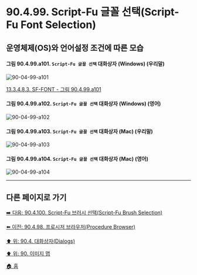 # 90.4.99. Script-Fu 글꼴 선택(Script-Fu Font Selection)
## 운영체제(OS)와 언어설정 조건에 따른 모습

<a id="90-04-99-a101"></a>

#### 그림 90.4.99.a101. `Script-Fu 글꼴 선택` 대화상자 (Windows) (우리말)
![90-04-99-a101](https://github.com/wonder13662/gimp/assets/15767104/40ba7365-7938-4b32-8a8e-361ce0131234)

[13.3.4.8.3. SF-FONT - 그림 90.4.99.a101](./13-03-04-08-03-sf_font.md#90-04-99-a101)

<a id="90-04-99-a102"></a>

#### 그림 90.4.99.a102. `Script-Fu 글꼴 선택` 대화상자 (Windows) (영어)
![90-04-99-a102](https://github.com/wonder13662/gimp/assets/15767104/c17d7516-247a-4013-a66c-a5b221d57727)

<a id="90-04-99-a103"></a>

#### 그림 90.4.99.a103. `Script-Fu 글꼴 선택` 대화상자 (Mac) (우리말)
![90-04-99-a103](https://github.com/wonder13662/gimp/assets/15767104/147afa22-da9c-4cf3-a255-1ef24f7c0af9)

<a id="90-04-99-a104"></a>

#### 그림 90.4.99.a104. `Script-Fu 글꼴 선택` 대화상자 (Mac) (영어)
![90-04-99-a104](https://github.com/wonder13662/gimp/assets/15767104/3a4c4760-5926-4833-ab25-d72a958bfb52)

***

## 다른 페이지로 가기

[➡️ 다음: 90.4.100. Script-Fu 브러시 선택(Script-Fu Brush Selection)](./90-04-100-script_fu_brush_selection.md)

[⬅️ 이전: 90.4.98. 프로시저 브라우저(Procedure Browser)](./90-04-98-procedure_browser.md)

[⬆️ 위: 90.4. 대화상자(Dialogs)](./90-04-00-dialogs.md)

[⬆️ 위: 90. 이미지 맵](./90-00-image-map.md)

[🏠 홈](./00-home.md)
